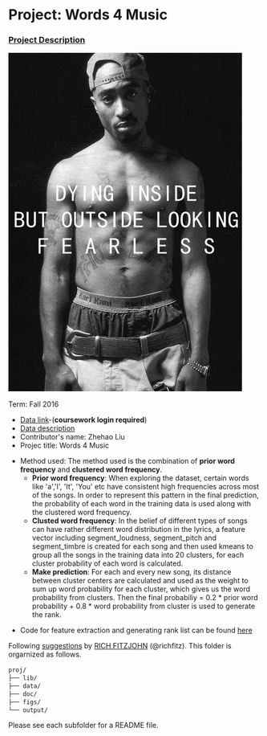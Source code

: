 # Project: Words 4 Music

### [Project Description](doc/project4_desc.md)

![image](figs/2pac.jpg)

Term: Fall 2016

+ [Data link](https://courseworks2.columbia.edu/courses/11849/files/folder/Project_Files?preview=763391)-(**coursework login required**)
+ [Data description](doc/readme.html)
+ Contributor's name: Zhehao Liu
+ Projec title: Words 4 Music
- Method used: The method used is the combination of **prior word frequency** and **clustered word frequency**. 
  - **Prior word frequency**: When exploring the dataset, certain words like 'a','I', 'It', 'You' etc have consistent high frequencies across most of the songs. In order to represent this pattern in the final prediction, the probability of each word in the training data is used along with the clustered word frequency.
  - **Clusted word frequency**: In the belief of different types of songs can have rather different word distribution in the lyrics, a feature vector including segment_loudness, segment_pitch and segment_timbre is created for each song and then used kmeans to group all the songs in the training data into 20 clusters, for each cluster probability of each word is calculated.
  - **Make prediction**: For each and every new song, its distance between cluster centers are calculated and used as the weight to sum up word probability for each cluster, which gives us the word probability from clusters. Then the final probabiliy = 0.2 * prior word probability + 0.8 * word probability from cluster is used to generate the rank.

+ Code for feature extraction and generating rank list can be found [here](lib/) 

Following [suggestions](http://nicercode.github.io/blog/2013-04-05-projects/) by [RICH FITZJOHN](http://nicercode.github.io/about/#Team) (@richfitz). This folder is orgarnized as follows.

```
proj/
├── lib/
├── data/
├── doc/
├── figs/
└── output/
```

Please see each subfolder for a README file.
